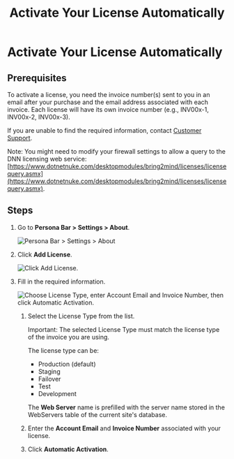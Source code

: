 ﻿---
uid: activate-license-automatically
topic: activate-license-automatically
locale: en
title: Activate Your License Automatically
dnneditions: Evoq Content,Evoq Engage
dnnversion: 09.02.00
parent-topic: administrators-licensing-overview
related-topics: activate-license-manually,faq-licensing,troubleshooting-licensing
links: ["[DNN Evoq Licensing](https://dnnsupport.dnnsoftware.com/hc/en-us/articles/360004881714-DNN-Evoq-Licensing)","[DNN Community video: Activating a Development or Production License](https://www.dnnsoftware.com/community/learn/video-library/view-video/video/359/view/details/how-to-activate-a-license-in-dotnetnuke)"]
---

# Activate Your License Automatically

## Prerequisites

To activate a license, you need the invoice number(s) sent to you in an email after your purchase and the email address associated with each invoice. Each license will have its own invoice number (e.g., INV00x-1, INV00x-2, INV00x-3).

If you are unable to find the required information, contact [Customer Support](https://www.dnnsoftware.com/services/customer-support).

Note: You might need to modify your firewall settings to allow a query to the DNN licensing web service: [https://www.dotnetnuke.com/desktopmodules/bring2mind/licenses/licensequery.asmx](https://www.dotnetnuke.com/desktopmodules/bring2mind/licenses/licensequery.asmx).

## Steps

1.  Go to **Persona Bar \> Settings \> About**.

    ![Persona Bar > Settings > About](/images/scr-pbar-host-Settings-E91.png)


2.  Click **Add License**.

    ![Click Add License.](/images/scr-LicensingActivate-E90.png)

3.  Fill in the required information.



    ![Choose License Type, enter Account Email and Invoice Number, then click Automatic Activation.](/images/scr-LicensingAddAuto-E90.png)



    1.  Select the License Type from the list.

        Important: The selected License Type must match the license type of the invoice you are using.

        The license type can be:

        *   Production (default)
        *   Staging
        *   Failover
        *   Test
        *   Development

        The **Web Server** name is prefilled with the server name stored in the WebServers table of the current site's database.

    2.  Enter the **Account Email** and **Invoice Number** associated with your license.
    3.  Click **Automatic Activation**.
